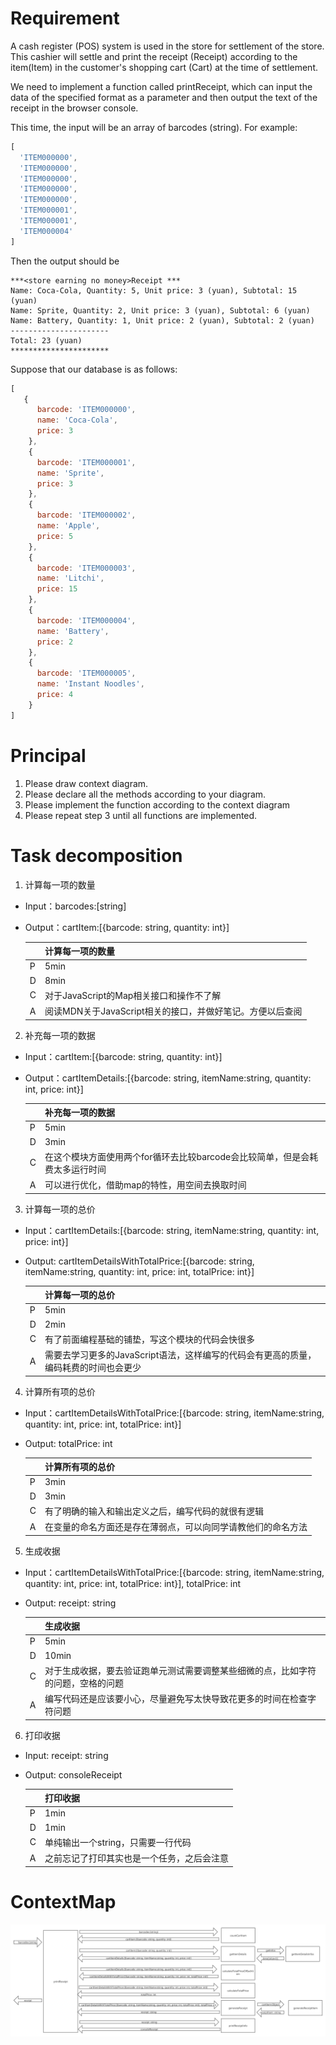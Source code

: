 # Requirement
A cash register (POS) system is used in the store for settlement of the store. This cashier will settle and print the receipt (Receipt) according to the item(Item) in the customer's shopping cart (Cart) at the time of settlement.

We need to implement a function called printReceipt, which can input the data of the specified format as a parameter and then output the text of the receipt in the browser console.

This time, the input will be an array of barcodes (string). For example:
```javascript
[
  'ITEM000000',
  'ITEM000000',
  'ITEM000000',
  'ITEM000000',
  'ITEM000000',
  'ITEM000001',
  'ITEM000001',
  'ITEM000004'
]
```

Then the output should be 
```
***<store earning no money>Receipt ***
Name: Coca-Cola, Quantity: 5, Unit price: 3 (yuan), Subtotal: 15 (yuan)
Name: Sprite, Quantity: 2, Unit price: 3 (yuan), Subtotal: 6 (yuan)
Name: Battery, Quantity: 1, Unit price: 2 (yuan), Subtotal: 2 (yuan)
----------------------
Total: 23 (yuan)
**********************
```

Suppose that our database is as follows:
```javascript
[
   {
      barcode: 'ITEM000000',
      name: 'Coca-Cola',
      price: 3
    },
    {
      barcode: 'ITEM000001',
      name: 'Sprite',
      price: 3
    },
    {
      barcode: 'ITEM000002',
      name: 'Apple',
      price: 5
    },
    {
      barcode: 'ITEM000003',
      name: 'Litchi',
      price: 15
    },
    {
      barcode: 'ITEM000004',
      name: 'Battery',
      price: 2
    },
    {
      barcode: 'ITEM000005',
      name: 'Instant Noodles',
      price: 4
    }
]
```

# Principal

1. Please draw context diagram.
2. Please declare all the methods according to your diagram.
3. Please implement the function according to the context diagram
4. Please repeat step 3 until all functions are implemented.

# Task decomposition
1. 计算每一项的数量
  - Input：barcodes:[string]

  - Output：cartItem:[{barcode: string, quantity: int}]

    |      | 计算每一项的数量                                          |
    | ---- | --------------------------------------------------------- |
    | P    | 5min                                                      |
    | D    | 8min                                                      |
    | C    | 对于JavaScript的Map相关接口和操作不了解                   |
    | A    | 阅读MDN关于JavaScript相关的接口，并做好笔记。方便以后查阅 |


2. 补充每一项的数据
  - Input：cartItem:[{barcode: string, quantity: int}]

  - Output：cartItemDetails:[{barcode: string, itemName:string, quantity: int, price: int}]

    |      | 补充每一项的数据                                             |
    | ---- | ------------------------------------------------------------ |
    | P    | 5min                                                         |
    | D    | 3min                                                         |
    | C    | 在这个模块方面使用两个for循环去比较barcode会比较简单，但是会耗费太多运行时间 |
    | A    | 可以进行优化，借助map的特性，用空间去换取时间                |

3. 计算每一项的总价
  - Input：cartItemDetails:[{barcode: string, itemName:string, quantity: int, price: int}]
  - Output: cartItemDetailsWithTotalPrice:[{barcode: string, itemName:string, quantity: int, price: int, totalPrice: int}]

    |      | 计算每一项的总价                                             |
    | ---- | ------------------------------------------------------------ |
    | P    | 5min                                                         |
    | D    | 2min                                                         |
    | C    | 有了前面编程基础的铺垫，写这个模块的代码会快很多             |
    | A    | 需要去学习更多的JavaScript语法，这样编写的代码会有更高的质量，编码耗费的时间也会更少 |

4. 计算所有项的总价
  - Input：cartItemDetailsWithTotalPrice:[{barcode: string, itemName:string, quantity: int, price: int, totalPrice: int}]
  - Output: totalPrice: int

    |      | 计算所有项的总价                                             |
    | ---- | ------------------------------------------------------------ |
    | P    | 3min                                                         |
    | D    | 3min                                                         |
    | C    | 有了明确的输入和输出定义之后，编写代码的就很有逻辑           |
    | A    | 在变量的命名方面还是存在薄弱点，可以向同学请教他们的命名方法 |
5. 生成收据
  - Input：cartItemDetailsWithTotalPrice:[{barcode: string, itemName:string, quantity: int, price: int, totalPrice: int}], totalPrice: int
  - Output: receipt: string

    |      | 生成收据                                                     |
    | ---- | ------------------------------------------------------------ |
    | P    | 5min                                                         |
    | D    | 10min                                                        |
    | C    | 对于生成收据，要去验证跑单元测试需要调整某些细微的点，比如字符的问题，空格的问题 |
    | A    | 编写代码还是应该要小心，尽量避免写太快导致花更多的时间在检查字符问题 |
6. 打印收据
  - Input: receipt: string
  - Output: consoleReceipt
    
    |      | 打印收据                                                     |
    | ---- | ------------------------------------------------------------ |
    | P    | 1min                                                         |
    | D    | 1min                                                         |
    | C    | 单纯输出一个string，只需要一行代码 |
    | A    | 之前忘记了打印其实也是一个任务，之后会注意 |

# ContextMap

![context_map.png](/context_map.png)